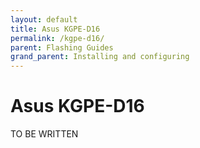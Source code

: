 ```yaml
---
layout: default
title: Asus KGPE-D16
permalink: /kgpe-d16/
parent: Flashing Guides
grand_parent: Installing and configuring
---
```


Asus KGPE-D16
====

TO BE WRITTEN
